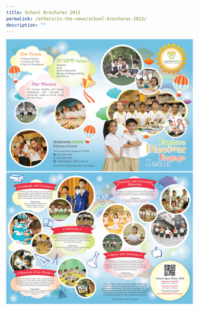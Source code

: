 ```yaml
---
title: School Brochures 2015
permalink: /others/in-the-news/school-brochures-2015/
description: ""
---
```

<img src="/images/sb1.jpg">
<img src="/images/sb2.jpg">